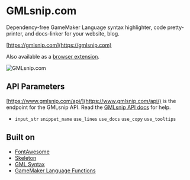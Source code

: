 # GMLsnip.com
Dependency-free GameMaker Language syntax highlighter, code pretty-printer, and docs-linker for your website, blog. 

[https://gmlsnip.com](https://gmlsnip.com)

Also available as a [browser extension](https://github.com/zbanack/GMLsnip/blob/master/img/demo.gif?raw=true).

![GMLsnip.com](https://raw.githubusercontent.com/zbanack/GMLsnip/master/img/promo.jpg?token=AcdulTq9KmJSj1evTA9V9gCK1-CP333tks5cmU9pwA%3D%3D)

## API Parameters
[https://www.gmlsnip.com/api/](https://www.gmlsnip.com/api/) is the endpoint for the GMLsnip API. Read the [GMLsnip API docs](https://www.gmlsnip.com/docs/) for help.
* `input_str` `snippet_name` `use_lines` `use_docs` `use_copy` `use_tooltips`

## Built on
* [FontAwesome](https://fontawesome.com)
* [Skeleton](http://getskeleton.com/)
* [GML Syntax](https://github.com/zbanack/gml_syntax)
* [GameMaker Language Functions](https://github.com/zbanack/GameMaker-Language-Functions)
